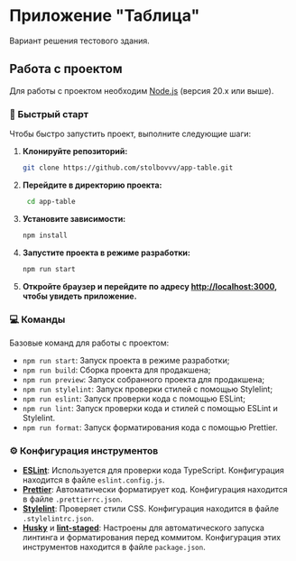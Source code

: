 # Приложение "Таблица"

Вариант решения тестового здания.

## Работа с проектом

Для работы с проектом необходим [Node.js](https://nodejs.org/) (версия 20.x или выше).

### 🚀 Быстрый старт

Чтобы быстро запустить проект, выполните следующие шаги:

1. **Клонируйте репозиторий:**

   ```bash
   git clone https://github.com/stolbovvv/app-table.git
   ```

2. **Перейдите в директорию проекта:**

   ```bash
    cd app-table
   ```

3. **Установите зависимости:**

   ```bash
   npm install
   ```

4. **Запустите проекта в режиме разработки:**

   ```bash
   npm run start
   ```

5. **Откройте браузер и перейдите по адресу [http://localhost:3000](http://localhost:3000), чтобы увидеть приложение.**

### 💻 Команды

Базовые команд для работы с проектом:

- `npm run start`: Запуск проекта в режиме разработки;
- `npm run build`: Сборка проекта для продакшена;
- `npm run preview`: Запуск собранного проекта для продакшена;
- `npm run stylelint`: Запуск проверки стилей с помощью Stylelint;
- `npm run eslint`: Запуск проверки кода с помощью ESLint;
- `npm run lint`: Запуск проверки кода и стилей с помощью ESLint и Stylelint.
- `npm run format`: Запуск форматирования кода с помощью Prettier.

### ⚙ Конфигурация инструментов

- **[ESLint](https://eslint.org/)**: Используется для проверки кода TypeScript. Конфигурация находится в файле `eslint.config.js`.
- **[Prettier](https://prettier.io/)**: Автоматически форматирует код. Конфигурация находится в файле `.prettierrc.json`.
- **[Stylelint](https://stylelint.io/)**: Проверяет стили CSS. Конфигурация находится в файле `.stylelintrc.json`.
- **[Husky](https://typicode.github.io/husky/)** и **[lint-staged](https://github.com/okonet/lint-staged)**: Настроены для автоматического запуска линтинга и форматирования перед коммитом. Конфигурация этих инструментов находится в файле `package.json`.
